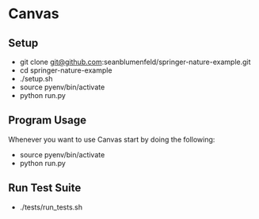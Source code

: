 # Canvas #

## Setup ##
* git clone git@github.com:seanblumenfeld/springer-nature-example.git
* cd springer-nature-example
* ./setup.sh
* source pyenv/bin/activate
* python run.py

## Program Usage ##
Whenever you want to use Canvas start by doing the following:
* source pyenv/bin/activate
* python run.py

## Run Test Suite ##
* ./tests/run_tests.sh
